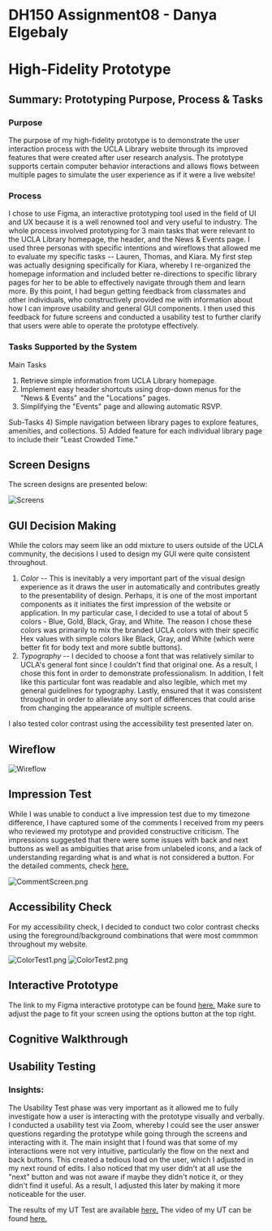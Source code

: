 # DH150 Assignment08 - Danya Elgebaly
# High-Fidelity Prototype

## Summary: Prototyping Purpose, Process & Tasks

### Purpose
The purpose of my high-fidelity prototype is to demonstrate the user interaction process with the UCLA Library website through its improved features that were created after user research analysis. The prototype supports certain computer behavior interactions and allows flows between multiple pages to simulate the user experience as if it were a live website!

### Process
I chose to use Figma, an interactive prototyping tool used in the field of UI and UX because it is a well renowned tool and very useful to industry. The whole process involved prototyping for 3 main tasks that were relevant to the UCLA Library homepage, the header, and the News & Events page. I used three personas with specific intentions and wireflows that allowed me to evaluate my specific tasks -- Lauren, Thomas, and Kiara. My first step was actually designing specifically for Kiara, whereby I re-organized the homepage information and included better re-directions to specific library pages for her to be able to effectively navigate through them and learn more. By this point, I had begun getting feedback from classmates and other individuals, who constructively provided me with information about how I can improve usability and general GUI components. I then used this feedback for future screens and conducted a usability test to further clarify that users were able to operate the prototype effectively.

### Tasks Supported by the System

Main Tasks
1) Retrieve simple information from UCLA Library homepage. 
2) Implement easy header shortcuts using drop-down menus for the "News & Events" and the "Locations" pages.
3) Simplifying the "Events" page and allowing automatic RSVP.

Sub-Tasks
4) Simple navigation between library pages to explore features, amenities, and collections.
5) Added feature for each individual library page to include their "Least Crowded Time." 

## Screen Designs
The screen designs are presented below:

![Screens](Screens.png)

## GUI Decision Making

While the colors may seem like an odd mixture to users outside of the UCLA community, the decisions I used to design my GUI were quite consistent throughout. 
1. _Color_ -- This is inevitably a very important part of the visual design experience as it draws the user in automatically and contributes greatly to the presentability of design. Perhaps, it is one of the most important components as it initiates the first impression of the website or application. In my particular case, I decided to use a total of about 5 colors - Blue, Gold, Black, Gray, and White. The reason I chose these colors was primarily to mix the branded UCLA colors with their specific Hex values with simple colors like Black, Gray, and White (which were better fit for body text and more subtle buttons).
2. _Typography_ -- I decided to choose a font that was relatively similar to UCLA's general font since I couldn't find that original one. As a result, I chose this font in order to demonstrate professionalism. In addition, I felt like this particular font was readable and also legible, which met my general guidelines for typography. Lastly, ensured that it was consistent throughout in order to alleviate any sort of differences that could arise from changing the appearance of multiple screens. 

I also tested color contrast using the accessibility test presented later on. 


## Wireflow

![Wireflow](Wireflow.png)

## Impression Test

While I was unable to conduct a live impression test due to my timezone difference, I have captured some of the comments I received from my peers who reviewed my prototype and provided constructive criticism. The impressions suggested that there were some issues with back and next buttons as well as ambiguities that arise from unlabeled icons, and a lack of understanding regarding what is and what is not considered a button. For the detailed comments, check [here.](https://github.com/delgebaly/DH150-DanyaElgebaly/blob/master/assignment08/Comments.md)

![CommentScreen.png](CommentScreen.png) 

## Accessibility Check

For my accessibility check, I decided to conduct two color contrast checks using the foreground/background combinations that were most commmon throughout my website. 

![ColorTest1.png](ColorTest1.png) ![ColorTest2.png](ColorTest2.png)

## Interactive Prototype

The link to my Figma interactive prototype can be found [here.](https://www.figma.com/proto/v4vw2G8JcrGdeDeoxqeUu5/DH-150-Prototype?node-id=2%3A1&scaling=min-zoom) Make sure to adjust the page to fit your screen using the options button at the top right.

## Cognitive Walkthrough



## Usability Testing

### Insights:
The Usability Test phase was very important as it allowed me to fully investigate how a user is interacting with the prototype visually and verbally. I conducted a usability test via Zoom, whereby I could see the user answer questions regarding the prototype while going through the screens and interacting with it. The main insight that I found was that some of my interactions were not very intuitive, particularly the flow on the next and back buttons. This created a tedious load on the user, which I adjusted in my next round of edits. I also noticed that my user didn't at all use the "next" button and was not aware if maybe they didn't notice it, or they didn't find it useful. As a result, I adjusted this later by making it more noticeable for the user. 

The results of my UT Test are available [here.](https://docs.google.com/spreadsheets/d/1pNVVtpPsVQybW_8AyWnjBbDevjPQYRVUjlKXyX4uq4M/edit?usp=sharing)
The video of my UT can be found [here.](https://drive.google.com/file/d/1u3ZWcgV523OldmnUVLr-yDlMbld43qKP/view?usp=sharing)

